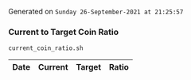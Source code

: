 Generated on `Sunday 26-September-2021 at 21:25:57`

### Current to Target Coin Ratio
`current_coin_ratio.sh`

Date|Current|Target|Ratio
---|---|---|---
